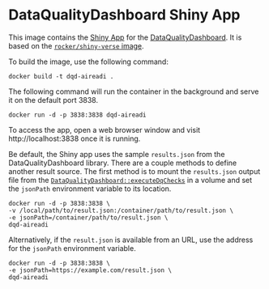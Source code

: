 # DataQualityDashboard Shiny App

This image contains the [Shiny App](https://www.rstudio.com/products/shiny/) for the [DataQualityDashboard](https://github.com/OHDSI/DataQualityDashboard/). It is based on the [`rocker/shiny-verse` image](https://rocker-project.org/images/versioned/shiny.html).

To build the image, use the following command:

```
docker build -t dqd-aireadi .
```

The following command will run the container in the background and serve it on the default port 3838.

```
docker run -d -p 3838:3838 dqd-aireadi
```

To access the app, open a web browser window and visit http://localhost:3838 once it is running.

Be default, the Shiny app uses the sample `results.json` from the DataQualityDashboard library. There are a couple methods to define another result source. The first method is to mount the `results.json` output file from the [`DataQualityDashboard::executeDqChecks`](https://ohdsi.github.io/DataQualityDashboard/) in a volume and set the `jsonPath` environment variable to its location.

```
docker run -d -p 3838:3838 \
-v /local/path/to/result.json:/container/path/to/result.json \
-e jsonPath=/container/path/to/result.json \
dqd-aireadi
```

Alternatively, if the `result.json` is available from an URL, use the address for the `jsonPath` environment variable.

```
docker run -d -p 3838:3838 \
-e jsonPath=https://example.com/result.json \
dqd-aireadi
```
